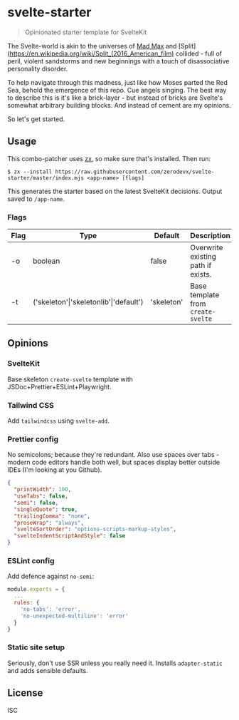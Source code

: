 # svelte-starter

> Opinionated starter template for SvelteKit

The Svelte-world is akin to the universes of
[Mad Max](https://en.wikipedia.org/wiki/Mad_Max:_Fury_Road) and
[Split](https://en.wikipedia.org/wiki/Split_(2016_American_film) collided - full of peril, violent
sandstorms and new beginnings with a touch of disassociative personality disorder.

To help navigate through this madness, just like how Moses parted the Red Sea, behold the emergence
of this repo. Cue angels singing. The best way to describe this is it's like a brick-layer - but
instead of bricks are Svelte's somewhat arbitrary building blocks. And instead of cement are my
opinions.

So let's get started.

## Usage

This combo-patcher uses [zx](https://github.com/google/zx), so make sure that's installed. Then run:

```
$ zx --install https://raw.githubusercontent.com/zerodevx/svelte-starter/master/index.mjs <app-name> [flags]
```

This generates the starter based on the latest SvelteKit decisions. Output saved to `/app-name`.

### Flags

| Flag | Type                                   | Default    | Description                        |
| ---- | -------------------------------------- | ---------- | ---------------------------------- |
| -o   | boolean                                | false      | Overwrite existing path if exists. |
| -t   | ('skeleton'\|'skeletonlib'\|'default') | 'skeleton' | Base template from `create-svelte` |

## Opinions

### SvelteKit

Base skeleton `create-svelte` template with JSDoc+Prettier+ESLint+Playwright.

### Tailwind CSS

Add `tailwindcss` using `svelte-add`.

### Prettier config

No semicolons; because they're redundant. Also use spaces over tabs - modern code editors handle
both well, but spaces display better outside IDEs (I'm looking at you Github).

```json
{
  "printWidth": 100,
  "useTabs": false,
  "semi": false,
  "singleQuote": true,
  "trailingComma": "none",
  "proseWrap": "always",
  "svelteSortOrder": "options-scripts-markup-styles",
  "svelteIndentScriptAndStyle": false
}
```

### ESLint config

Add defence against `no-semi`:

```js
module.exports = {
  ...
  rules: {
    'no-tabs': 'error',
    'no-unexpected-multiline': 'error'
  }
}
```

### Static site setup

Seriously, don't use SSR unless you really need it. Installs `adapter-static` and adds sensible
defaults.

## License

ISC
